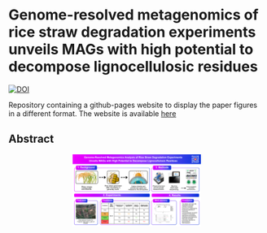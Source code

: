 # Genome-resolved metagenomics of rice straw degradation experiments unveils MAGs with high potential to decompose lignocellulosic residues

[![DOI](https://zenodo.org/badge/DOI/10.5281/zenodo.14882745.svg)](https://doi.org/10.5281/zenodo.14882745)

Repository containing a github-pages website to display the paper figures in a different format. The website is available [here](https://jeffe107.github.io/metagenomics-report/)

## Abstract

<p align="center">
    <img src="images/graphical_abstract.png" alt="Abstract" width="50%">
</p>
